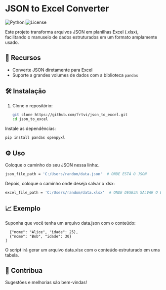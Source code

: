 # JSON to Excel Converter

![Python](https://img.shields.io/badge/Python-3.x-blue) ![License](https://img.shields.io/badge/License-MIT-green)

Este projeto transforma arquivos JSON em planilhas Excel (.xlsx), facilitando o manuseio de dados estruturados em um formato amplamente usado.

## 🚀 Recursos
- Converte JSON diretamente para Excel
- Suporte a grandes volumes de dados com a biblioteca `pandas`

## 🛠️ Instalação
1. Clone o repositório:
   ```bash
   git clone https://github.com/frtvi/json_to_excel.git
   cd json_to_excel
   ```
Instale as dependências:
   ```bash
   pip install pandas openpyxl
   ```
## ⚙️ Uso
Coloque o caminho do seu JSON nessa linha:.<br>
   ```bash
   json_file_path = 'C:/Users/random/data.json'  # ONDE ESTÁ O JSON
   ```
Depois, coloque o caminho onde deseja salvar o xlsx:
   ```bash
   excel_file_path = 'C:/Users/random/data.xlsx'  # ONDE DESEJA SALVAR O EXCEL
   ```
## 📈 Exemplo
Suponha que você tenha um arquivo data.json com o conteúdo:
```[
  {"nome": "Alice", "idade": 25},
  {"nome": "Bob", "idade": 30}
]
```
O script irá gerar um arquivo data.xlsx com o conteúdo estruturado em uma tabela.

## 🎉 Contribua
Sugestões e melhorias são bem-vindas!
